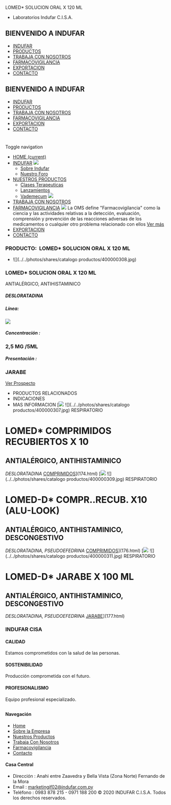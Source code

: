 LOMED\* SOLUCION ORAL X 120 ML
- Laboratorios Indufar C.I.S.A.
## BIENVENIDO A INDUFAR
* [INDUFAR](175.html#)
* [PRODUCTOS](175.html#)
* [TRABAJA CON NOSOTROS](175.html#)
* [FARMACOVIGILANCIA](175.html#)
* [EXPORTACION](175.html#)
* [CONTACTO](175.html#)
## BIENVENIDO A INDUFAR
* [INDUFAR](../../index.html)
* [PRODUCTOS](../../productos.html)
* [TRABAJA CON NOSOTROS](../../trabaja_con_nosotros.html)
* [FARMACOVIGILANCIA](../../farmacovigilancia.html)
* [EXPORTACION](../../exportacion.html)
* [CONTACTO](../../contacto.html)
# 
Toggle navigation
* [HOME (current)](../../index.html)
* [INDUFAR](175.html#) 
  [![ ](../../photos/shares/Sistema/Menu/indufar_menul.jpg)](../../institucional.html)
  - [Sobre Indufar](../../institucional.html)
  - [Nuestro Foro](../../blog.html)
* [NUESTROS PRODUCTOS](175.html#) 
  - [Clases Terapeuticas](../clases_terapeuticas.html)
  - [Lanzamientos](../lanzamientos.html)
  - [Vademecum](../../productos.html)
  [![ ](../../photos/shares/Sistema/Menu/productos.png)](../../productos.html)
* [TRABAJA CON NOSOTROS](../../trabaja_con_nosotros.html)
* [FARMACOVIGILANCIA](175.html#) 
  [![ ](../../photos/shares/Sistema/Menu/TUBOS.png)](../../farmacovigilancia.html)
  La OMS define "Farmacovigilancia" como la ciencia y las actividades relativas a la detección, evaluación, comprensión y prevención de las reacciones adversas de los medicamentos o cualquier otro problema relacionado con ellos
  [Ver más](../../farmacovigilancia.html)
* [EXPORTACION](../../exportacion.html)
* [CONTACTO](../../contacto.html)
### PRODUCTO:  LOMED\* SOLUCION ORAL X 120 ML
* ![](../../photos/shares/catalogo productos/400000308.jpg)
### **LOMED\* SOLUCION ORAL X 120 ML**
ANTIALÉRGICO, ANTIHISTAMINICO
##### **DESLORATADINA**
##### **Línea:**
[![](../../photos/shares/Laboratorios/lab_indufar.png)](../linea/1.html)
##### **Concentración :**
### 2,5 MG /5ML
##### **Presentación :**
### JARABE
[Ver Prospecto](https://www.indufar.com.py/files/shares/prospectos/400000308.pdf)
* PRODUCTOS RELACIONADOS
* INDICACIONES
* MAS INFORMACION
[![](../../photos/shares/Laboratorios/lab_indufar.png)
![](../../photos/shares/catalogo productos/400000307.jpg)
RESPIRATORIO
# LOMED\* COMPRIMIDOS RECUBIERTOS X 10
## ANTIALÉRGICO, ANTIHISTAMINICO
*DESLORATADINA*
[COMPRIMIDOS](175.html#)](174.html)
[![](../../photos/shares/Laboratorios/lab_indufar.png)
![](../../photos/shares/catalogo productos/400000309.jpg)
RESPIRATORIO
# LOMED-D\* COMPR..RECUB. X10 (ALU-LOOK)
## ANTIALÉRGICO, ANTIHISTAMINICO, DESCONGESTIVO
*DESLORATADINA, PSEUDOEFEDRINA*
[COMPRIMIDOS](175.html#)](176.html)
[![](../../photos/shares/Laboratorios/lab_indufar.png)
![](../../photos/shares/catalogo productos/400000311.jpg)
RESPIRATORIO
# LOMED-D\* JARABE X 100 ML
## ANTIALÉRGICO, ANTIHISTAMINICO, DESCONGESTIVO
*DESLORATADINA, PSEUDOEFEDRINA*
[JARABE](175.html#)](177.html)
### INDUFAR CISA
#### CALIDAD
Estamos comprometidos con la salud de las personas.
#### SOSTENIBILIDAD
Producción comprometida con el futuro.
#### PROFESIONALISMO
Equipo profesional especializado.
## 
#### Navegación
* [Home](../../index.html)
* [Sobre la Empresa](../../institucional.html)
* [Nuestros Productos](../../productos.html)
* [Trabaja Con Nosotros](../../trabaja_con_nosotros.html)
* [Farmacovigilancia](../../farmacovigilancia.html)
* [Contacto](../../contacto.html)
#### Casa Central
* Dirección : Anahi entre Zaavedra y Bella Vista (Zona Norte) Fernando de la Mora
* Email : [marketingif02@indufar.com.py](mailto:marketingif02@indufar.com.py)
* Teléfono : 0983 878 215 - 0971 188 200
© 2020 INDUFAR C.I.S.A. Todos los derechos reservados.